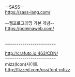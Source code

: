 --SASS--<br>
https://sass-lang.com/
<br><br>
--웹프로그래밍 기본 개념--<br>
https://poiemaweb.com/
<br><br>
<br>--------------------------<br>

http://crafuto.io:463/CDN/ 
<br>--------------------------<br>
mizz(Icon)사이트<br>
http://fizzed.com/oss/font-mfizz
